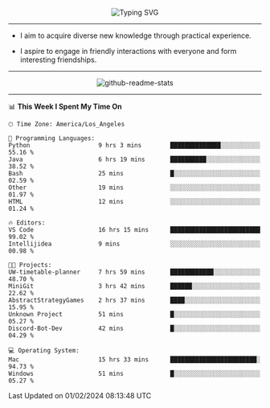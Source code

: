 <p align="center">
  <img src="https://readme-typing-svg.demolab.com?font=Fira+Code&weight=500&size=32&duration=2500&pause=1600&center=true&vCenter=true&random=false&width=1024&height=64&lines=Hi+there+%F0%9F%91%8B;I'm+delighted+you+could+make+it+here+%F0%9F%8E%89;I'm+Harry%2C+a+college+student+still+finding+my+way" alt="Typing SVG" />
</p>


---


- I aim to acquire diverse new knowledge through practical experience.

- I aspire to engage in friendly interactions with everyone and form interesting friendships.


---


<p align="center">
  <img src="https://github-readme-stats.vercel.app/api?username=Harry-Jing&show_icons=true" alt="github-readme-stats"/>
</p>


---

<!--START_SECTION:waka-->
📊 **This Week I Spent My Time On** 

```text
🕑︎ Time Zone: America/Los_Angeles

💬 Programming Languages: 
Python                   9 hrs 3 mins        ██████████████░░░░░░░░░░░   55.16 % 
Java                     6 hrs 19 mins       ██████████░░░░░░░░░░░░░░░   38.52 % 
Bash                     25 mins             █░░░░░░░░░░░░░░░░░░░░░░░░   02.59 % 
Other                    19 mins             ░░░░░░░░░░░░░░░░░░░░░░░░░   01.97 % 
HTML                     12 mins             ░░░░░░░░░░░░░░░░░░░░░░░░░   01.24 % 

🔥 Editors: 
VS Code                  16 hrs 15 mins      █████████████████████████   99.02 % 
Intellijidea             9 mins              ░░░░░░░░░░░░░░░░░░░░░░░░░   00.98 % 

🐱‍💻 Projects: 
UW-timetable-planner     7 hrs 59 mins       ████████████░░░░░░░░░░░░░   48.70 % 
MiniGit                  3 hrs 42 mins       ██████░░░░░░░░░░░░░░░░░░░   22.62 % 
AbstractStrategyGames    2 hrs 37 mins       ████░░░░░░░░░░░░░░░░░░░░░   15.95 % 
Unknown Project          51 mins             █░░░░░░░░░░░░░░░░░░░░░░░░   05.27 % 
Discord-Bot-Dev          42 mins             █░░░░░░░░░░░░░░░░░░░░░░░░   04.29 % 

💻 Operating System: 
Mac                      15 hrs 33 mins      ████████████████████████░   94.73 % 
Windows                  51 mins             █░░░░░░░░░░░░░░░░░░░░░░░░   05.27 % 
```


 Last Updated on 01/02/2024 08:13:48 UTC
<!--END_SECTION:waka-->
